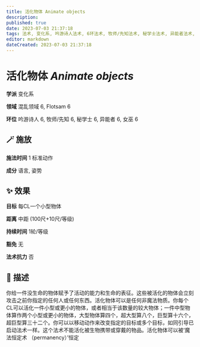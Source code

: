 ```yaml
---
title: 活化物体 Animate objects
description: 
published: true
date: 2023-07-03 21:37:18
tags: 法术, 变化系, 吟游诗人法术, 6环法术, 牧师/先知法术, 秘学士法术, 异能者法术, 女巫法术, 混乱领域, Flotsam
editor: markdown
dateCreated: 2023-07-03 21:37:18
---
```


# **活化物体** *Animate objects*

**学派** 变化系 

**领域** 混乱领域 6, Flotsam 6

**环位** 吟游诗人 6, 牧师/先知 6, 秘学士 6, 异能者 6, 女巫 6

## 🪄 施放

**施法时间** 1 标准动作

**成分** 语言, 姿势

## ✨ 效果 

**目标** 每CL一个小型物体 

**距离** 中距 (100尺+10尺/等级)  

**持续时间** 1轮/等级 

**豁免** 无

**法术抗力** 否

## 📖 描述

你给一件没生命的物体赋予了活动的能力和生命的表征。这些被活化的物体会立刻攻击之前你指定的任何人或任何东西。活化物体可以是任何非魔法物质。你每个CL可以活化一件小型或更小的物体，或者相当于该数量的较大物体；一件中型物体算作两个小型或更小的物体，大型物体算四个，超大型算八个，巨型算十六个，超巨型算三十二个。你可以以移动动作来改变指定的目标或多个目标，如同引导已启动法术一样。这个法术不能活化被生物携带或穿戴的物品。活化物体可以被‘魔法恒定术 （permanency）’恒定
    